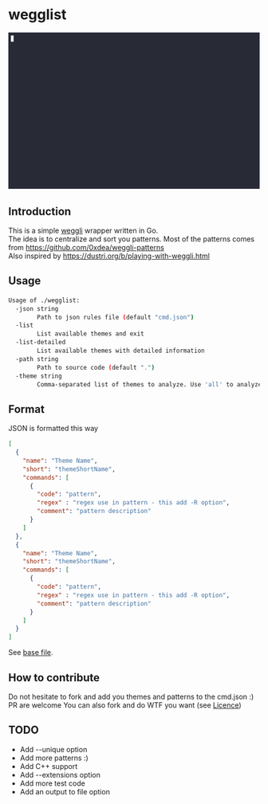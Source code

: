 # wegglist

![demoe](demo.gif)

## Introduction

This is a simple [weggli](https://github.com/weggli-rs/weggli) wrapper written in Go.  
The idea is to centralize and sort you patterns.
Most of the patterns comes from https://github.com/0xdea/weggli-patterns  
Also inspired by https://dustri.org/b/playing-with-weggli.html

## Usage

```bash
Usage of ./wegglist:
  -json string
        Path to json rules file (default "cmd.json")
  -list
        List available themes and exit
  -list-detailed
        List available themes with detailed information
  -path string
        Path to source code (default ".")
  -theme string
        Comma-separated list of themes to analyze. Use 'all' to analyze all themes. (default "all")
```

## Format

JSON is formatted this way

```json
[
  {
    "name": "Theme Name",
    "short": "themeShortName",
    "commands": [
      {
        "code": "pattern",
        "regex" : "regex use in pattern - this add -R option",
        "comment": "pattern description"
      }
    ]
  },
  {
    "name": "Theme Name",
    "short": "themeShortName",
    "commands": [
      {
        "code": "pattern",
        "regex" : "regex use in pattern - this add -R option",
        "comment": "pattern description"
      }
    ]
  }
]
```

See [base file](cmd.json).

## How to contribute

Do not hesitate to fork and add you themes and patterns to the cmd.json :) PR are welcome 
You can also fork and do WTF you want (see [Licence](LICENSE.md))

## TODO

 - Add --unique option
 - Add more patterns :)
 - Add C++ support
 - Add --extensions option
 - Add more test code
 - Add an output to file option
